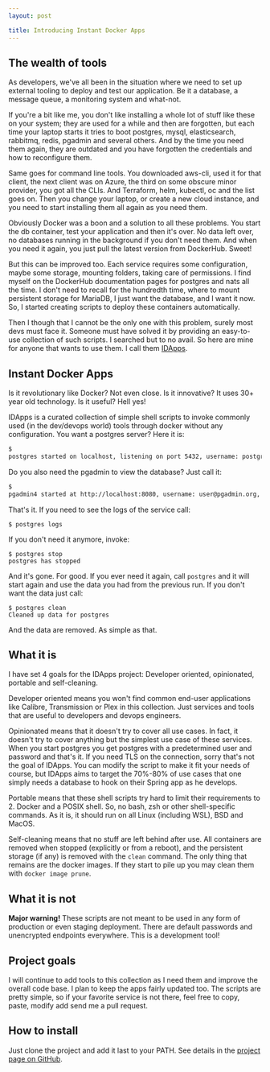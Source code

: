 ```yaml
---
layout: post

title: Introducing Instant Docker Apps
---
```

## The wealth of tools

As developers, we've all been in the situation where we need to set up external tooling to deploy and test our application.
Be it a database, a message queue, a monitoring system and what-not.

If you're a bit like me, you don't like installing a whole lot of stuff like these on your system; they are used for a
while and then are forgotten, but each time your laptop starts it tries to boot postgres, mysql, elasticsearch, rabbitmq,
redis, pgadmin and several others. And by the time you need them again, they are outdated and you have forgotten the
credentials and how to reconfigure them.

Same goes for command line tools. You downloaded aws-cli, used it for that client, the next client was on Azure, the
third on some obscure minor provider, you got all the CLIs. And Terraform, helm, kubectl, oc and the list goes on. Then
you change your laptop, or create a new cloud instance, and you need to start installing them all again as you need them.

Obviously Docker was a boon and a solution to all these problems. You start the db container, test your application and
then it's over. No data left over, no databases running in the background if you don't need them. And when you need it
again, you just pull the latest version from DockerHub. Sweet!

But this can be improved too. Each service requires some configuration, maybe some storage, mounting folders, taking
care of permissions. I find myself on the DockerHub documentation pages for postgres and nats all the time. I don't need
to recall for the hundredth time, where to mount persistent storage for MariaDB, I just want the database, and I want it
now. So, I started creating scripts to deploy these containers automatically.

Then I though that I cannot be the only one with this problem, surely most devs must face it. Someone must have solved it
by providing an easy-to-use collection of such scripts. I searched but to no avail. So here are mine for anyone that wants
to use them. I call them [IDApps](https://github.com/BabisK/idapps).

## Instant Docker Apps

Is it revolutionary like Docker? Not even close. Is it innovative? It uses 30+ year old technology. Is it useful? Hell
yes!

IDApps is a curated collection of simple shell scripts to invoke commonly used (in the dev/devops world) tools through
docker without any configuration. You want a postgres server? Here it is:

```bash
$ 
postgres started on localhost, listening on port 5432, username: postgres, password: postgres
```

Do you also need the pgadmin to view the database? Just call it:

```bash
$ 
pgadmin4 started at http://localhost:8080, username: user@pgadmin.org, password: pgadmin
```

That's it. If you need to see the logs of the service call:

```
$ postgres logs
```

If you don't need it anymore, invoke:

```
$ postgres stop
postgres has stopped
```

And it's gone. For good. If you ever need it again, call `postgres` and it will start again and use the data you had from
the previous run. If you don't want the data just call:

```
$ postgres clean
Cleaned up data for postgres
```

And the data are removed. As simple as that.

## What it is

I have set 4 goals for the IDApps project: Developer oriented, opinionated, portable and self-cleaning.

Developer oriented means you won't find common end-user applications like Calibre, Transmission or Plex in this collection.
Just services and tools that are useful to developers and devops engineers.

Opinionated means that it doesn't try to cover all use cases. In fact, it doesn't try to cover anything but the simplest
use case of these services. When you start postgres you get postgres with a predetermined user and password and that's
it. If you need TLS on the connection, sorry that's not the goal of IDApps. You can modify the script to make it fit
your needs of course, but IDApps aims to target the 70%-80% of use cases that one simply needs a database to hook on
their Spring app as he develops.

Portable means that these shell scripts try hard to limit their requirements to 2. Docker and a POSIX shell. So, no bash,
zsh or other shell-specific commands. As it is, it should run on all Linux (including WSL), BSD and MacOS.

Self-cleaning means that no stuff are left behind after use. All containers are removed when stopped (explicitly or from
a reboot), and the persistent storage (if any) is removed with the `clean` command. The only thing that remains are the
docker images. If they start to pile up you may clean them with `docker image prune`.

## What it is not

**Major warning!** These scripts are not meant to be used in any form of production or even staging deployment. There
are default passwords and unencrypted endpoints everywhere. This is a development tool!

## Project goals

I will continue to add tools to this collection as I need them and improve the overall code base. I plan to keep the apps
fairly updated too. The scripts are pretty simple, so if your favorite service is not there, feel free to copy, paste,
modify add send me a pull request.

## How to install

Just clone the project and add it last to your PATH. See details in the [project page on GitHub](https://github.com/BabisK/idapps). 